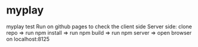 # myplay

myplay test
Run on github pages to check the client side
Server side:
clone repo => run npm install => run npm build => run npm server => open browser on localhost:8125
